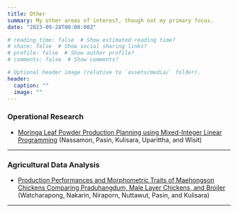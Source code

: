 ```yaml
---
title: Other
summary: My other areas of interest, though not my primary focus. 
date: "2023-09-28T00:00:00Z"

# reading_time: false  # Show estimated reading time?
# share: false  # Show social sharing links?
# profile: false  # Show author profile?
# comments: false  # Show comments?

# Optional header image (relative to `assets/media/` folder).
header:
  caption: ""
  image: ""
---
```


<div style="font-size: 14px;">
  

### Operational Research

- [Moringa Leaf Powder Production Planning using Mixed-Integer Linear Programming](https://so03.tci-thaijo.org/index.php/msj/article/view/256431) (Nassamon, Pasin, Kulisara, Uparittha, and Wisit)
___

### Agricultural Data Analysis

- [Production Performances and Morphometric Traits of Maehongson Chickens Comparing Praduhangdum, Male Layer Chickens, and Broiler](https://li01.tci-thaijo.org/index.php/agkasetkaj/article/view/258270) (Watcharapong, Nakarin, Niraporn, Nuttawut, Pasin, and Kulisara)
___

</div>
